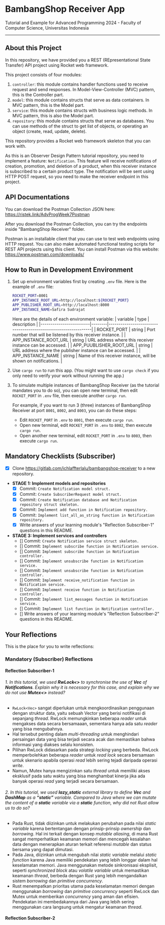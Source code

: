 # BambangShop Receiver App
Tutorial and Example for Advanced Programming 2024 - Faculty of Computer Science, Universitas Indonesia

---

## About this Project
In this repository, we have provided you a REST (REpresentational State Transfer) API project using Rocket web framework.

This project consists of four modules:
1.  `controller`: this module contains handler functions used to receive request and send responses.
    In Model-View-Controller (MVC) pattern, this is the Controller part.
2.  `model`: this module contains structs that serve as data containers.
    In MVC pattern, this is the Model part.
3.  `service`: this module contains structs with business logic methods.
    In MVC pattern, this is also the Model part.
4.  `repository`: this module contains structs that serve as databases.
    You can use methods of the struct to get list of objects, or operating an object (create, read, update, delete).

This repository provides a Rocket web framework skeleton that you can work with.

As this is an Observer Design Pattern tutorial repository, you need to implement a feature: `Notification`.
This feature will receive notifications of creation, promotion, and deletion of a product, when this receiver instance is subscribed to a certain product type.
The notification will be sent using HTTP POST request, so you need to make the receiver endpoint in this project.

## API Documentations

You can download the Postman Collection JSON here: https://ristek.link/AdvProgWeek7Postman

After you download the Postman Collection, you can try the endpoints inside "BambangShop Receiver" folder.

Postman is an installable client that you can use to test web endpoints using HTTP request.
You can also make automated functional testing scripts for REST API projects using this client.
You can install Postman via this website: https://www.postman.com/downloads/

## How to Run in Development Environment
1.  Set up environment variables first by creating `.env` file.
    Here is the example of `.env` file:
    ```bash
    ROCKET_PORT=8001
    APP_INSTANCE_ROOT_URL=http://localhost:${ROCKET_PORT}
    APP_PUBLISHER_ROOT_URL=http://localhost:8000
    APP_INSTANCE_NAME=Safira Sudrajat
    ```
    Here are the details of each environment variable:
    | variable                | type   | description                                                     |
    |-------------------------|--------|-----------------------------------------------------------------|
    | ROCKET_PORT             | string | Port number that will be listened by this receiver instance.    |
    | APP_INSTANCE_ROOT_URL   | string | URL address where this receiver instance can be accessed.       |
    | APP_PUUBLISHER_ROOT_URL | string | URL address where the publisher instance can be accessed.       |
    | APP_INSTANCE_NAME       | string | Name of this receiver instance, will be shown on notifications. |
2.  Use `cargo run` to run this app.
    (You might want to use `cargo check` if you only need to verify your work without running the app.)
3.  To simulate multiple instances of BambangShop Receiver (as the tutorial mandates you to do so),
    you can open new terminal, then edit `ROCKET_PORT` in `.env` file, then execute another `cargo run`.

    For example, if you want to run 3 (three) instances of BambangShop Receiver at port `8001`, `8002`, and `8003`, you can do these steps:
    -   Edit `ROCKET_PORT` in `.env` to `8001`, then execute `cargo run`.
    -   Open new terminal, edit `ROCKET_PORT` in `.env` to `8002`, then execute `cargo run`.
    -   Open another new terminal, edit `ROCKET_PORT` in `.env` to `8003`, then execute `cargo run`.

## Mandatory Checklists (Subscriber)
-   [x] Clone https://gitlab.com/ichlaffterlalu/bambangshop-receiver to a new repository.
-   **STAGE 1: Implement models and repositories**
    -   [x] Commit: `Create Notification model struct.`
    -   [x] Commit: `Create SubscriberRequest model struct.`
    -   [x] Commit: `Create Notification database and Notification repository struct skeleton.`
    -   [x] Commit: `Implement add function in Notification repository.`
    -   [x] Commit: `Implement list_all_as_string function in Notification repository.`
    -   [x] Write answers of your learning module's "Reflection Subscriber-1" questions in this README.
-   **STAGE 3: Implement services and controllers**
    -   [] Commit: `Create Notification service struct skeleton.`
    -   [] Commit: `Implement subscribe function in Notification service.`
    -   [] Commit: `Implement subscribe function in Notification controller.`
    -   [] Commit: `Implement unsubscribe function in Notification service.`
    -   [] Commit: `Implement unsubscribe function in Notification controller.`
    -   [] Commit: `Implement receive_notification function in Notification service.`
    -   [] Commit: `Implement receive function in Notification controller.`
    -   [] Commit: `Implement list_messages function in Notification service.`
    -   [] Commit: `Implement list function in Notification controller.`
    -   [] Write answers of your learning module's "Reflection Subscriber-2" questions in this README.

## Your Reflections
This is the place for you to write reflections:

### Mandatory (Subscriber) Reflections

#### Reflection Subscriber-1
###### 1. In this tutorial, we used **RwLock<>** to synchronise the use of **Vec** of **Notifications**. Explain why it is necessary for this case, and explain why we do not use **Mutex<>** instead?
* `RwLock<Vec>` sangat diperlukan untuk mengkoordinasikan penggunaan dengan struktur data, yaitu sebuah Vector yang berisi notifikasi di sepanjang *thread*. RwLock memungkinkan beberapa *reader* untuk mengakses data secara bersamaaan, sementara hanya ada satu *reader* yang bisa mengubahnya.
* Hal tersebut penting dalam *multi-threading* untuk menghindari persaingan data yang bisa terjadi secara acak dan memastikan bahwa informasi yang diakses selalu konsisten.
* Pilihan RwLock didasarkan pada strategi *locking* yang berbeda. RwLock memperbolehkan beberapa *reader* untuk *read lock* secara bersamaan untuk skenario apabila operasi *read* lebih sering tejadi daripada operasi *write*.
* Namun, Mutex hanya mengizinkan satu *thread* untuk memiliki akses eksklusif pada satu waktu yang bisa menghambat kinerja jika ada banyak operasi *read* yang terjadi secara bersamaan.

###### 2. In this tutorial, we used **lazy_static** external library to define **Vec** and **DashMap** as a **“static”** variable. Compared to Java where we can mutate the content of a **static** variable via a **static** function, why did not Rust allow us to do so?
* Pada Rust, tidak diizinkan untuk melakukan perubahan pada nilai *static variable* karena bertentangan dengan prinsip-prinsip *ownership* dan *borrowing*. Hal ini terkait dengan konsep *mutable aliasing*, di mana Rust sangat memperhatikan keamanan memori dan mencegah kesalahan data dengan menerapkan aturan terkait referensi *mutable* dan status bersama yang dapat dimutasi.
* Pada Java, diizinkan untuk mengubah nilai *static variable* melalui *static function* karena Java memiliki pendekatan yang lebih longgar dalam hal keselamatan memori. Java menggunakan metode sinkronisasi eksplisit, seperti *synchronized block* atau *volatile variable* untuk memastikan keamanan *thread*, berbeda dengan Rust yang lebih mengandalkan sistem *borrowing* dan *primitive concurrency*.
* Rust menempatkan prioritas utama pada keselamatan memori dengan menggunakan *borrowing* dan *primitive concurrency* seperti RwLock dan Mutex untuk memberikan *concurrency* yang aman dan efisien. Pendekatan ini membedakannya dari Java yang lebih sering menggunakan cara langsung untuk mengatur keamanan *thread*.

#### Reflection Subscriber-2
